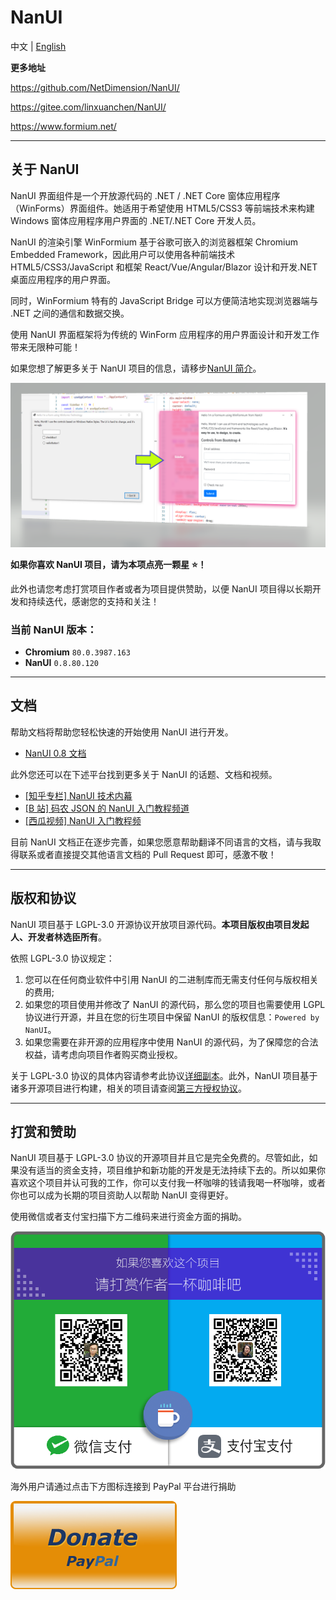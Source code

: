 # NanUI

中文 | [English](README.en-US.md)


**更多地址**

https://github.com/NetDimension/NanUI/

https://gitee.com/linxuanchen/NanUI/

https://www.formium.net/

---

## 关于 NanUI

NanUI 界面组件是一个开放源代码的 .NET / .NET Core 窗体应用程序（WinForms）界面组件。她适用于希望使用 HTML5/CSS3 等前端技术来构建 Windows 窗体应用程序用户界面的 .NET/.NET Core 开发人员。

NanUI 的渲染引擎 WinFormium 基于谷歌可嵌入的浏览器框架 Chromium Embedded Framework，因此用户可以使用各种前端技术 HTML5/CSS3/JavaScript 和框架 React/Vue/Angular/Blazor 设计和开发.NET 桌面应用程序的用户界面。

同时，WinFormium 特有的 JavaScript Bridge 可以方便简洁地实现浏览器端与 .NET 之间的通信和数据交换。

使用 NanUI 界面框架将为传统的 WinForm 应用程序的用户界面设计和开发工作带来无限种可能！

如果您想了解更多关于 NanUI 项目的信息，请移步[NanUI 简介](docs/README.md)。

![Preview](docs/images/preview.png)


**如果你喜欢 NanUI 项目，请为本项点亮一颗星 ⭐！**

此外也请您考虑打赏项目作者或者为项目提供赞助，以便 NanUI 项目得以长期开发和持续迭代，感谢您的支持和关注！

### 当前 NanUI 版本：

- **Chromium** `80.0.3987.163`
- **NanUI** `0.8.80.120` 

---

## 文档

帮助文档将帮助您轻松快速的开始使用 NanUI 进行开发。

- [NanUI 0.8 文档](docs/documentation.md)

此外您还可以在下述平台找到更多关于 NanUI 的话题、文档和视频。

- [[知乎专栏] NanUI 技术内幕](https://zhuanlan.zhihu.com/nanui)
- [[B 站] 码农 JSON 的 NanUI 入门教程频道](https://space.bilibili.com/396855974/channel/detail?cid=113298)
- [[西瓜视频] NanUI 入门教程频](https://www.ixigua.com/6804465191196033540?id=6798031330459255303)

目前 NanUI 文档正在逐步完善，如果您愿意帮助翻译不同语言的文档，请与我取得联系或者直接提交其他语言文档的 Pull Request 即可，感激不敬！

---

## 版权和协议

NanUI 项目基于 LGPL-3.0 开源协议开放项目源代码。**本项目版权由项目发起人、开发者林选臣所有**。

依照 LGPL-3.0 协议规定：

1. 您可以在任何商业软件中引用 NanUI 的二进制库而无需支付任何与版权相关的费用;
2. 如果您的项目使用并修改了 NanUI 的源代码，那么您的项目也需要使用 LGPL 协议进行开源，并且在您的衍生项目中保留 NanUI 的版权信息：`Powered by NanUI`。
3. 如果您需要在非开源的应用程序中使用 NanUI 的源代码，为了保障您的合法权益，请考虑向项目作者购买商业授权。

关于 LGPL-3.0 协议的具体内容请参考此协议[详细副本](docs/zh-CN/Licence.md)。此外，NanUI 项目基于诸多开源项目进行构建，相关的项目请查阅[第三方授权协议](docs/zh-CN/Dependences.md)。

---

## 打赏和赞助

NanUI 项目基于 LGPL-3.0 协议的开源项目并且它是完全免费的。尽管如此，如果没有适当的资金支持，项目维护和新功能的开发是无法持续下去的。所以如果你喜欢这个项目并认可我的工作，你可以支付我一杯咖啡的钱请我喝一杯咖啡，或者你也可以成为长期的项目资助人以帮助 NanUI 变得更好。

使用微信或者支付宝扫描下方二维码来进行资金方面的捐助。

![DONATE](docs/images/qrcode.png)

海外用户请通过点击下方图标连接到 PayPal 平台进行捐助

[![DONATE](docs/images/paypal.png)](https://www.paypal.me/mrjson)
